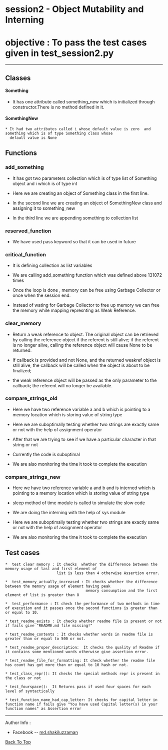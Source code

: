 
# session2 - Object Mutability and Interning

# objective : To pass the test cases given in test_session2.py

---

## Classes

#### Something

   * It has one attribute called something_new which is initialized through constructor.There is no method defined in it.
  
 #### SomethingNew
 
    * It had two attributes called i whose default value is zero  and something which is of type Something class whose
      default value is None


    
 ## Functions
 
 ### add_something
  
   * It has got two parameters collection which is of type list of Something object and i which is of type int
   
   * Here we are creating an object of Something class in the first line.
   
   * In the second line we are creating an object of SomethingNew class and assigning it to something_new
   
   * In the third line we  are appending something to collection list
   
 ### reserved_function
 
   * We have used pass keyword so that it can be used in future
   
 ### critical_function
 
   * It is defining collection as list variables 
   
   * We are calling add_something function which was defined above 131072 times
   
   * Once the loop is done , memory can be free using Garbage Collector or once when the session end.
   
   * Instead of wating for Garbage Collector to free up memory we can free the memory while mapping represnting as Weak Reference.
   
 ### clear_memory
 
   *  Return a weak reference to object. The original object can be retrieved by calling the reference object if 
      the referent is still alive; if the referent is no longer alive, calling the reference object will 
      cause None to be returned. 
   
   *  If callback is provided and not None, and the returned weakref object is still alive, 
      the callback will be called when the object is about to be finalized;
      
   *  the weak reference object will be passed as the only parameter to the callback; 
      the referent will no longer be available.
   
 ### compare_strings_old
 
   * Here we have two reference variable a and b which is pointing to a memory location which is storing value of string type
   
   * Here we are suboptimally testing whether two strings are exactly same or not with the help of assignment operator
   
   * After that we are trying to see if we have a particular character in that string or not
   
   * Currently the code is suboptimal
   
   * We are also monitoring the time it took to complete the execution
   
 ### compare_strings_new
 
   * Here we have two reference variable a and b and is interned which is pointing to a memory location which is storing value of string type
   
   * sleep method of time module is called to simulate the slow code
   
   * We are doing the interning with the help of sys module
   
   * Here we are suboptimally testing whether two strings are exactly same or not with the help of assignment operator
   
   *  We are also monitoring the time it took to complete the execution
   
   ## Test cases
   
    *  test clear memory : It checks  whether the difference between the memory usage of last and first element of
                           list is less than 4 otherwise Assertion error.
                           
    *  test_memory_actually_increased : It checks whether the difference between the memory usage of element having peak
                                        memory consumption and the first element of list is greater than 8
                                        
    *  test_performance : It check the performance of two methods in time of execution and it passes once the second functions is greater than or equal to 10.
    
    * test_readme_exists : It checks whether readme file is present or not if fails give "README.md file missing!"
   
    * test_readme_contents : It checks whether words in readme file is greater than or equal to 500 or not.
    
    * test_readme_proper_description:  It checks the quality of Readme if it contains some mentioned words otherwise give assertion error.
    
    * test_readme_file_for_formatting: It check whether the readme file has count has got more than or equal to 10 hash or not.
    
    * test_class_repr(): It checks the special methods repr is present in the class or not
    
    * test_fourspace():  It Returns pass if used four spaces for each level of syntactically 
    
    * test_function_name_had_cap_letter: It checks for capital letter in function name if fails give "You have used Capital letter(s) in your function names" as Assertion error
 
    
   
   ---
   
   Author Info :
   
- Facebook -- [md.shakiluzzaman](https://www.facebook.com/shakil.uzzaman.5/)

[Back To Top](##Classes)
  
 
 
 

